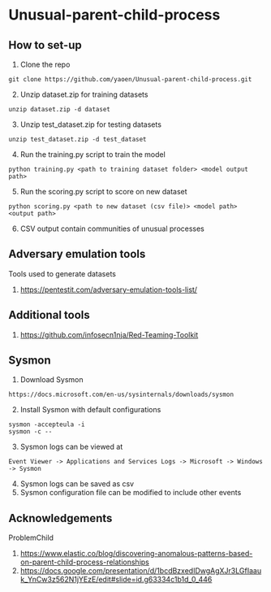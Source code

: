 # Unusual-parent-child-process

## How to set-up
  1. Clone the repo
  ```
  git clone https://github.com/yaoen/Unusual-parent-child-process.git
  ```
  2. Unzip dataset.zip for training datasets
  ```
  unzip dataset.zip -d dataset
  ```
  3. Unzip test_dataset.zip for testing datasets
  ```
  unzip test_dataset.zip -d test_dataset
  ```
  4. Run the training.py script to train the model
  ```
  python training.py <path to training dataset folder> <model output path>
  ```
  5. Run the scoring.py script to score on new dataset
  ```
  python scoring.py <path to new dataset (csv file)> <model path> <output path>
  ```
  6. CSV output contain communities of unusual processes

## Adversary emulation tools
Tools used to generate datasets
 1. https://pentestit.com/adversary-emulation-tools-list/
## Additional tools
 1. https://github.com/infosecn1nja/Red-Teaming-Toolkit
 
 ## Sysmon
 1. Download Sysmon
 ```
 https://docs.microsoft.com/en-us/sysinternals/downloads/sysmon
 ```
 2. Install Sysmon with default configurations
 ```
 sysmon -accepteula -i
 sysmon -c --
 ```
 3. Sysmon logs can be viewed at
 ```
 Event Viewer -> Applications and Services Logs -> Microsoft -> Windows -> Sysmon
 ```
 4. Sysmon logs can be saved as csv
 5. Sysmon configuration file can be modified to include other events

## Acknowledgements
ProblemChild
1. https://www.elastic.co/blog/discovering-anomalous-patterns-based-on-parent-child-process-relationships
2. https://docs.google.com/presentation/d/1bcdBzxedIDwgAgXJr3LGfIaauk_YnCw3z562N1jYEzE/edit#slide=id.g63334c1b1d_0_446
